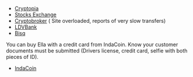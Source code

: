 <!-- TITLE: Supported Exchanges -->
<!-- SUBTITLE: A stable network with no premine and no dev fees -->


* [Cryptopia](https://www.cryptopia.co.nz/Exchange?market=ELLA_BTC)
* [Stocks Exchange](https://app.stocks.exchange/en/basic-trade/pair/BTC/ELLA)
* [Cryptobroker](https://trade.cryptobroker.io/markets/ellabtc)  ( Site overloaded, reports of very slow transfers)
* [LDVBank](https://ldvbank.com/en-us/trading/)
* [Bisq](https://bisq.network/)

You can buy Ella with a credit card from IndaCoin.  Know your customer documents must be submitted (Drivers license, credit card, selfie with both pieces of ID).

* [IndaCoin](https://indacoin.com/)
